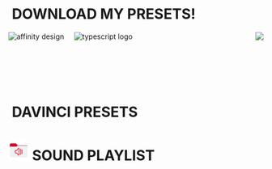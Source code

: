 ###

#   <img src="https://raw.githubusercontent.com/sameerasw/folder-icons/main/PNGs/root.png" height="40"  alt=""  /> DOWNLOAD MY PRESETS!

<img align="right" height="150"  src="https://media4.giphy.com/media/v1.Y2lkPTc5MGI3NjExYnBjdDZzd2N4Zjh6NG9wdDI4ZzE0OWNoZG9yYzh0Mm42YXB4NXk0bCZlcD12MV9pbnRlcm5hbF9naWZfYnlfaWQmY3Q9Zw/aWXSKuhUPFPdLQoEqt/giphy.gif"  />


<div align="left">
  <img src="https://upload.wikimedia.org/wikipedia/commons/f/f5/Affinity_Photo_V2_icon.svg" height="40" alt="affinity design"  />
  <img width="12" />
  <img src="https://upload.wikimedia.org/wikipedia/commons/9/9c/Affinity_Publisher_V2_icon.svg" height="40" alt="typescript logo"  />
  <img width="12" />
</div>


</br>
</br>
</br>
</br>
</br>

<div>

# <img src="https://raw.githubusercontent.com/sameerasw/folder-icons/main/PNGs/davinci.png" height="40"  alt=""  /> DAVINCI PRESETS
   
</div>

<div>

# <img src="https://github.com/Pyncro/folder-icons/blob/main/PNGs/sound.png?raw=true" height="40"  alt=""  /> SOUND PLAYLIST
   
</div>






